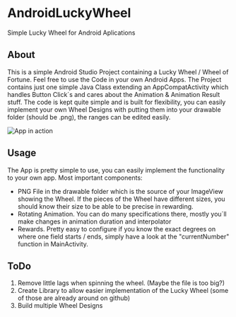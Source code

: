 # AndroidLuckyWheel
Simple Lucky Wheel for Android Aplications

## About
This is a simple Android Studio Project containing a Lucky Wheel / Wheel of Fortune. Feel free to use the Code in your own Android Apps. The Project contains just one simple Java Class extending an AppCompatActivity which handles Button Click´s 
and cares about the Animation & Animation Result stuff. The code is kept quite simple and is built for flexibility, you can easily implement your own Wheel Designs with putting them into your drawable folder (should be .png), the ranges
can be edited easily.

![App in action](https://i.ibb.co/f2drDFj/Bildschirmfoto-2020-07-21-um-16-34-09.png)

## Usage
The App is pretty simple to use, you can easily implement the functionality to your own app. Most important components:
- PNG File in the drawable folder which is the source of your ImageView showing the Wheel. If the pieces of the Wheel have different sizes, you should know their size to be able to be precise in rewarding.
- Rotating Animation. You can do many specifications there, mostly you´ll make changes in animation duration and interpolator
- Rewards. Pretty easy to configure if you know the exact degrees on where one field starts / ends, simply have a look at the "currentNumber" function in MainActivity.

## ToDo
1. Remove little lags when spinning the wheel. (Maybe the file is too big?)
2. Create Library to allow easier implementation of the Lucky Wheel (some of those are already around on github)
3. Build multiple Wheel Designs
